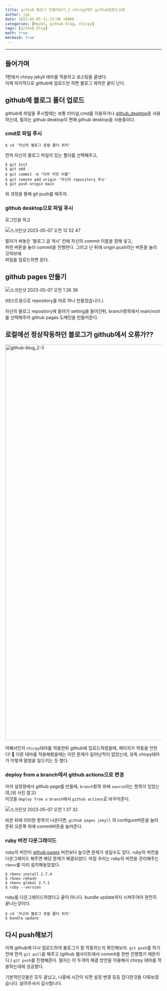 ```yaml
---
title: github 블로그 만들어보기_2 chirpy테마 github업로드오류
author: jyp
date: 2023-05-05 11:33:00 +0900
categories: [MacOs, github blog, chirpy]
tags: [github_blog]
math: true
mermaid: true
---
```


---

## 들어가며

1편에서 chirpy jekyll 테마를 적용하고 포스팅을 끝냈다.  
이제 마지막으로 github에 업로드만 하면 블로그 제작은 끝이 난다.

## github에 블로그 폴더 업로드

github에 파일을 푸시할때는 보통 터미널,cmd를 이용하거나 [github_desktop](https://desktop.github.com)을 사용하는데,
필자는 github desktop이 편해 github desktop을 사용중이다.

### cmd로 파일 푸시

```
$ cd '자신의 블로그 로컬 폴더 위치'
```

먼저 자신의 블로그 파일이 있는 폴더를 선택해주고,

```
$ git init
$ git add .
$ git commit -m "아무 커밋 이름"
$ git remote add origin '자신의 repository 주소'
$ git push origin main
```

위 과정을 통해 git push를 해주자.

### github desktop으로 파일 푸시

로그인을 하고

![스크린샷 2023-05-07 오전 12 52 47](https://user-images.githubusercontent.com/98996860/236634285-4e8694be-5653-4d2a-9213-102a74f855e7.png)

필자가 써놓은 '블로그 글 게시' 칸에 자신의 commit 이름을 정해 넣고,  
파란 버튼을 눌러 commit을 진행한다. 그러고 난 뒤에 origin push라는 버튼을 눌러
깃허브에  
파일을 업로드하면 된다.

## github pages 만들기

![스크린샷 2023-05-07 오전 1 26 36](https://user-images.githubusercontent.com/98996860/236635841-70a1a96e-f4ea-4499-8690-88c9e25efed4.png)

(테스트용으로 repository를 따로 하나 만들었습니다.)

자신의 블로그 repository에 들어가 setting을 들어간뒤, branch항목에서 main/root를 선택해주어
github pages 도메인을 만들어준다.

## 로컬에선 정상작동하던 블로그가 github에서 오류가??

<img width="1269" alt="github-blog_2-3" src="https://user-images.githubusercontent.com/98996860/236642073-70c984e3-7a71-43ed-b9e4-00ccdab2861d.png">

어째서인지 `chirpy`테마를 적용한뒤 github에 업로드하였을때,
페이지가 작동을 안한다! 🥲 다른 테마를 적용해봤을때는 이런 문제가 일어난적이 없었는데,
유독 chirpy테마가 이렇게 말썽을 일으키는 듯 했다.

### deploy from a branch에서 github actions으로 변경

아까 설정창에서 github page를 만들때, `branch`항목 위에 `source`라는 항목이 있었는데,(위 사진 참고)  
이것을 `deploy from a branch`에서 `github actions`로 바꾸어준다.

![스크린샷 2023-05-07 오전 1 37 32](https://user-images.githubusercontent.com/98996860/236636352-03508495-48eb-42c8-a895-2b8f8e8f6b6b.png)

바꾼 뒤에 이러한 항목이 나온다면, `github pages jekyll` 의 configure버튼을 눌러준뒤 오른쪽 위에
commit버튼을 눌러준다.

### ruby 버전 다운그레이드

ruby의 버전이 [github pages](https://pages.github.com/versions/) 버전보다 높으면 문제가 생길수도 있다.
ruby의 버전을 다운그레이드 해주면 해당 문제가 해결되었다. 마침 우리는 ruby의 버전을 관리해주는 `rbenv`를 미리 설치해놓았었다.

```
$ rbenv install 2.7.4
$ rbnev rehash
$ rbenv global 2.7.1
$ ruby --version
```

ruby를 다운그레이드하였다고 끝이 아니다. bundle update까지 시켜주어야 완전히 끝나는것이다.

```
$ cd '자신의 블로그 로컬 폴더 위치'
$ bundle update
```

## 다시 push해보기

이제 github에 다시 업로드하여 블로그가 잘 작동하는지 확인해보자. `git push`를 하기전에 먼저 `git pull`을 해주고
(github 웹사이트에서 commit을 한번 진행했기 때문이다.)
`git push`를 진행해준다. 필자는 이 두개의 해결 방안을 이용해서 chirpy 테마를 적용하는데에 성공했다.

기본적인것들은 모두 끝났고, 나중에 시간이 되면 설정 변경 등등 잡다한것들 다뤄보겠습니다.
읽어주셔서 감사합니다.

